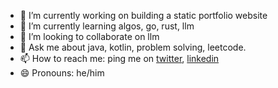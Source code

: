 - 🔭 I’m currently working on building a static portfolio website
- 🌱 I’m currently learning algos, go, rust, llm
- 👯 I’m looking to collaborate on llm
- 💬 Ask me about java, kotlin, problem solving, leetcode. 
- 📫 How to reach me: ping me on [twitter](https://twitter.com/lostsoil), [linkedin](https://www.linkedin.com/in/anant-raj-278542170/)
- 😄 Pronouns: he/him
